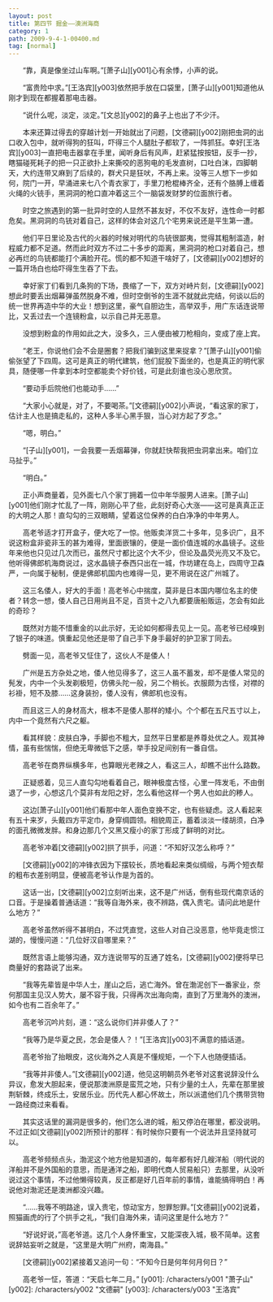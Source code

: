 ```yaml
---
layout: post
title: 第四节 掘金——澳洲海商
category: 1
path: 2009-9-4-1-00400.md
tag: [normal]
---
```


　　“靠，真是像坐过山车啊。”[萧子山][y001]心有余悸，小声的说。

　　“富贵险中求。”[王洛宾][y003]依然把手放在口袋里，[萧子山][y001]知道他从刚才到现在都握着那电击器。

　　“说什么呢，淡定，淡定。”[文总][y002]的鼻子上也出了不少汗。

　　本来还算过得去的穿越计划一开始就出了问题，[文德嗣][y002]刚把虫洞的出口收入包中，就听得狗的狂叫，吓得三个人腿肚子都软了，一阵抓狂。幸好[王洛宾][y003]一直把电击器拿在手里，闻听身后有风声，赶紧猛按按钮，反手一抄，瞎猫碰死耗子的把一只正欲扑上来撕咬的恶狗电的毛发直树，口吐白沫，四脚朝天，大约连带又麻到了后续的，群犬只是狂吠，不再上来。没等三人想下一步如何，院门一开，早涌进来七八个青衣家丁，手里刀枪棍棒齐全，还有个胳膊上缠着火绳的火铳手，黑洞洞的枪口直冲着这三个一脑袋发财梦的位面旅行者。

　　时空之旅遇到的第一批异时空的人显然不甚友好，不仅不友好，连性命一时都危矣。黑洞洞的鸟铳对着自己，这样的体会对这几个宅男来说还是平生第一遭。

　　他们平日里论及古代的火器的时候对明代的鸟铳很鄙夷，觉得其粗制滥造，射程威力都不足道。然而此时双方不过二十多步的距离，黑洞洞的枪口对着自己，想必再烂的鸟铳都能打个满脸开花。慌的都不知道干啥好了，[文德嗣][y002]想好的一篇开场白也给吓得生生吞了下去。

　　幸好家丁们看到几条狗的下场，畏缩了一下，双方对峙片刻，[文德嗣][y002]想此时要丢出烟幕弹虽然脱身不难，但时空倒爷的生涯不就就此完结，何谈以后的统一世界再造中华的大业！想到这里，豪气自胆边生，高举双手，用广东话连说带比，又丢过去一个连镜粉盒，以示自己并无恶意。

　　没想到粉盒的作用如此之大，没多久，三人便由被刀枪相向，变成了座上宾。

　　“老王，你说他们会不会是圈套？把我们骗到这里来捉拿？”[萧子山][y001]偷偷张望了下四周。这可是真正的明代建筑，他们屁股下面坐的，也是真正的明代家具，随便哪一件拿到本时空都能卖个好价钱，可是此刻谁也没心思欣赏。

　　“要动手后院他们也能动手……”

　　“大家小心就是，对了，不要喝茶。”[文德嗣][y002]小声说，“看这家的家丁，估计主人也是搞走私的，这种人多半心黑手狠，当心对方起了歹念。”

　　“嗯，明白。”

　　“[子山][y001]，一会我要一丢烟幕弹，你就赶快帮我把虫洞拿出来。咱们立马扯乎。”

　　“明白。”

　　正小声商量着，见外面七八个家丁拥着一位中年华服男人进来。[萧子山][y001]他们刚才忙乱了一阵，刚刚心平了些，此刻好奇心大涨——这可是真真正正的大明之人那！直勾勾的三双眼睛，望着这位保养的白白净净的中年男人。

　　高老爷适才打开盒子，便大吃了一惊。他贩卖洋货二十多年，见多识广，且不说这粉盒非瓷非玉的甚为难得，里面嵌镶的，便是一面价值连城的水晶镜子。这些年来他也只见过几次而已，虽然尺寸都比这个大不少，但论及晶荧光亮又不及它。他听得佛郎机海商说过，这水晶镜子泰西只出在一城，作坊建在岛上，四周守卫森严，一向属于秘制，便是佛郎机国内也难得一见，更不用说在这广州城了。

　　这三名倭人，好大的手面！高老爷心中揣度，莫非是日本国内哪位名主的使者？转念一想，倭人自己日用尚且不足，百货十之八九都要唐船贩运，怎会有如此的奇珍？

　　既然对方能不惜重金的以此示好，无论如何都得去见上一见。高老爷已经嗅到了银子的味道。慎重起见他还是带了自己手下身手最好的护卫家丁同去。

　　劈面一见，高老爷又怔住了，这伙人不是倭人！

　　广州是五方杂处之地，倭人他见得多了，这三人虽不蓄发，却不是倭人常见的髡发，内中一个头发剃极短，仿佛头陀一般，另二个稍长。衣服颇为古怪，对襟的衫褂，短不及膝……这身装扮，倭人没有，佛郎机也没有。

　　而且这三人的身材高大，根本不是倭人那样的矮小。个个都在五尺五寸以上，内中一个竟然有六尺之躯。

　　看其样貌：皮肤白净，手脚也不粗大，显然平日里都是养尊处优之人。观其神情，虽有些惴惴，但绝无卑微低下之感，举手投足间别有一番自信。

　　高老爷在商界纵横多年，也算眼光老辣之人，看这三人，却瞧不出什么路数。

　　正疑惑着，见三人直勾勾地看着自己，眼神极度古怪，心里一阵发毛，不由倒退了一步，心想这几个莫非有龙阳之好，怎么看他这样一个男人也如此的糁人。

　　这边[萧子山][y001]他们看那中年人面色变换不定，也有些疑虑。这人看起来有五十来岁，头戴四方平定巾，身穿绸圆领。相貌周正，蓄着淡淡一缕胡须，白净的面孔微微发胖。和身边那几个又黑又瘦小的家丁形成了鲜明的对比。

　　高老爷冲着[文德嗣][y002]拱了拱手，问道：“不知好汉怎么称呼？”

　　[文德嗣][y002]的冲锋衣因为下摆较长，质地看起来类似绸缎，与两个短衣帮的粗布衣差别明显，便被高老爷认作是为首的。

　　这话一出，[文德嗣][y002]立刻听出来，这不是广州话，倒有些现代南京话的口音。于是操着普通话道：“我等自海外来，夜不辨路，偶入贵宅。请问此地是什么地方？”

　　高老爷虽然听得不甚明白，不过凭直觉，这些人对自己没恶意，他毕竟走惯江湖的，慢慢问道：“几位好汉自哪里来？”

　　既然言语上能够沟通，双方连说带写的互通了姓名，[文德嗣][y002]便将早已商量好的套路说了出来。

　　“我等先辈皆是中华人士，崖山之后，逃亡海外。曾在渤泥创下一番家业，奈何那国主见汉人势大，屡不容于我，只得再次出海向南，直到了万里海外的澳洲，如今也有二百余年了。”

　　高老爷沉吟片刻，道：“这么说你们并非倭人了？”

　　“我等乃是华夏之民，怎会是倭人？！”[王洛宾][y003]不满意的插话道。

　　高老爷抬了抬眼皮，这伙海外之人真是不懂规矩，一个下人也随便插话。

　　“我等并非倭人。”[文德嗣][y002]道，他见这明朝员外老爷对这套说辞没什么异议，愈发大胆起来，便说那澳洲原是蛮荒之地，只有少量的土人，先辈在那里披荆斩棘，终成乐土，安居乐业。历代先人都心怀故土，所以派遣他们几个携带货物一路经商过来看看。

　　其实这话里的漏洞是很多的，他们怎么进的城，船又停泊在哪里，都没说明。不过正如[文德嗣][y002]所预计的那样：有时候你只要有一个说法并且坚持就可以。

　　高老爷频频点头，渤泥这个地方他是知道的，每年都有好几艘洋船（明代说的洋船并不是外国船的意思，而是通洋之船，即明代商人贸易船只）去那里，从没听说过这个事情，不过他懒得较真，反正都是好几百年前的事情，谁能搞得明白！再说他对渤泥还是澳洲都没兴趣。

　　“……我等不明路途，误入贵宅，惊动宝方，恕罪恕罪。”[文德嗣][y002]说着，照猫画虎的行了个拱手之礼，“我们自海外来，请问这里是什么地方？”

　　“好说好说，”高老爷道。这几个人身怀重宝，又能深夜入城，极不简单。这套说辞姑妄听之就是，“这里是大明广州府，南海县。”

　　[文德嗣][y002]紧接着又追问一句：“不知今日是何年何月何日？”

　　高老爷一怔，答道：“天启七年二月。”
[y001]: /characters/y001 "萧子山"
[y002]: /characters/y002 "文德嗣"
[y003]: /characters/y003 "王洛宾"
